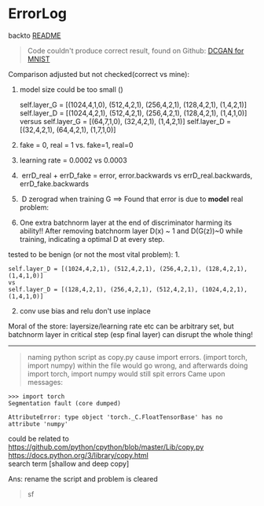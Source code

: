 # ErrorLog

backto [README](README.md)

> Code couldn't produce correct result, found on Github: [DCGAN for MNIST](https://github.com/togheppi/DCGAN/blob/master/MNIST_DCGAN_pytorch.py) 

Comparison adjusted but not checked(correct vs mine):
1. model size could be too small ()

    self.layer_G = [(1024,4,1,0), (512,4,2,1), (256,4,2,1), (128,4,2,1), (1,4,2,1)]
    self.layer_D = [(1024,4,2,1), (512,4,2,1), (256,4,2,1), (128,4,2,1), (1,4,1,0)]
    versus
    self.layer_G = [(64,7,1,0), (32,4,2,1), (1,4,2,1)]
    self.layer_D = [(32,4,2,1), (64,4,2,1), (1,7,1,0)]
2. fake = 0, real = 1 vs. fake=1, real=0
3. learning rate = 0.0002 vs 0.0003
4.  errD_real + errD_fake = error, error.backwards vs errD_real.backwards, errD_fake.backwards
5.  D zerograd when training G
==> Found that error is due to **model**
real problem:
1. One extra batchnorm layer at the end of discriminator harming its ability!! After removing batchnorm layer D(x) ~ 1 and D(G(z))~0 while training, indicating a optimal D at every step.

tested to be benign (or not the most vital problem):
1. 
```
self.layer_D = [(1024,4,2,1), (512,4,2,1), (256,4,2,1), (128,4,2,1), (1,4,1,0)]
vs 
self.layer_D = [(128,4,2,1), (256,4,2,1), (512,4,2,1), (1024,4,2,1), (1,4,1,0)]
```
2. conv use bias and relu don't use inplace

Moral of the store: layersize/learning rate etc can be arbitrary set, but batchnorm layer in critical step (esp final layer) can disrupt the whole thing!

---

> naming python script as copy.py cause import errors. (import torch, import numpy) within the file would go wrong, and afterwards doing import torch, import numpy would still spit errors
Came upon messages:
```
>>> import torch
Segmentation fault (core dumped)

AttributeError: type object 'torch._C.FloatTensorBase' has no attribute 'numpy' 
```
could be related to   
https://github.com/python/cpython/blob/master/Lib/copy.py  
https://docs.python.org/3/library/copy.html  
search term [shallow and deep copy]

Ans: rename the script and problem is cleared

> sf